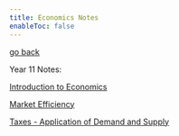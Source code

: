 ```yaml
---
title: Economics Notes
enableToc: false
---
```


[go back](obsidian://open?vault=content&file=_index)

Year 11 Notes:

[Introduction to Economics](Economics/Introduction2Economics.md)

[Market Efficiency](Economics/MarketEfficiency.md)

[Taxes - Application of Demand and Supply](Economics/Tax.md)
